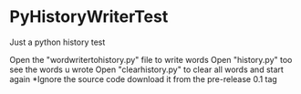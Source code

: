 # PyHistoryWriterTest
Just a python history test

Open the "wordwritertohistory.py" file to write words
Open "history.py" too see the words u wrote
Open "clearhistory.py" to clear all words and start again
*Ignore the source code download it from the pre-release 0.1 tag
